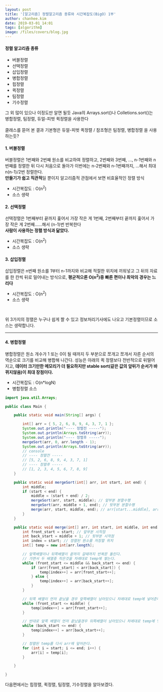 ```yaml
---
layout: post
title: '[알고리즘] 정렬알고리즘 종류와 시간복잡도(BigO) 1부'
author: chanhee.kim
date: 2019-03-01 14:01
tags: [algorithm]
image: /files/covers/blog.jpg
---
```


#### 정렬 알고리즘 종류
* 버블정렬
* 선택정렬
* 삽입정렬
* 병합정렬
* 힙정렬
* 퀵정렬
* 팀정렬
* 기수정렬

그 외 많이 있으나 이정도만 알면 될듯 Java의 Arrays.sort()나 Colletions.sort()는 병합정렬, 팀정렬, 듀얼-피벗 퀵정렬을 사용한다 <br><br>
클래스를 뜯어 본 결과 기본형은 듀얼-피벗 퀵정렬 / 참조형은 팀정렬, 병합정렬 을 사용하는듯?


#### 1. 버블정렬
버블정렬은 1번째와 2번째 원소를 비교하여 정렬하고, 2번째와 3번째, ..., n-1번째와 n번째를 정렬한 뒤 다시 처음으로 돌아가 이번에는 n-2번째와 n-1번째까지, ...해서 최대 n(n-1)/2​번 정렬한다.<br>
<strong>만들기가 쉽고 직관적</strong>일 뿐이지 알고리즘적 관점에서 보면 비효율적인 정렬 방식
* 시간복잡도 : O(n<sup>2</sup>)
* 소스 생략

#### 2. 선택정렬
선택정렬은 1번째부터 끝까지 훑어서 가장 작은 게 1번째, 2번째부터 끝까지 훑어서 가장 작은 게 2번째……해서 (n-1)번 반복한다
<br> <strong>사람이 사용하는 정렬 방식과 닮았다.</strong>
* 시간복잡도 : O(n<sup>2</sup>)
* 소스 생략

#### 3. 삽입정렬
삽입정렬은 n번째 원소를 1부터 n-1까지와 비교해 적절한 위치에 끼워넣고 그 뒤의 자료를 한 칸씩 뒤로 밀어내는 방식으로, <strong>평균적으론 O(n<sup>2</sup>)중 빠른 편이나 최악의 경우는 느리다</strong>
* 시간복잡도 : O(n<sup>2</sup>)
* 소스 생략
<br>

위 3가지의 정렬은 누구나 쉽게 짤 수 있고 정보처리기사에도 나오고 기본정렬이므로 소스는 생략합니다.

---

#### 4. 병합정렬
병합정렬은 원소 개수가 1 또는 0이 될 때까지 두 부분으로 쪼개고 쪼개서 자른 순서의 역순으로 크기를 비교해 병합해 나간다. 성능은 아래의 퀵 정렬보다 전반적으로 뒤떨어지고, <strong>데이터 크기만한 메모리가 더 필요하지만 stable sort(같은 값의 앞뒤가 순서가 바뀌지않음)이 최대 장점이다.</strong>
* 시간복잡도 : O(n*logN)
* 병합정렬 소스
```Java
import java.util.Arrays;

public class Main {

	public static void main(String[] args) {

		int[] arr = { 5, 2, 6, 8, 9, 4, 3, 7, 1 };
		System.out.println("---- 정렬전 -----");
		System.out.println(Arrays.toString(arr));
		System.out.println("---- 정렬후 -----");
		mergeSort(arr, 0, arr.length - 1);
		System.out.println(Arrays.toString(arr));
		// console
		// ---- 정렬전 -----
		// [5, 2, 6, 8, 9, 4, 3, 7, 1]
		// ---- 정렬후 -----
		// [1, 2, 3, 4, 5, 6, 7, 8, 9]
	}

	public static void mergeSort(int[] arr, int start, int end) {
		int middle;
		if (start < end) {
			middle = (start + end) / 2;
			mergeSort(arr, start, middle); // 앞부분 분할수행
			mergeSort(arr, middle + 1, end); // 뒷부분 분할수행
			merge(arr, start, middle, end); // arr[start...middle], arr[middle...end] 앞부분과 뒷부분 배열을 합친다.
		}
	}

	public static void merge(int[] arr, int start, int middle, int end) {
		int front_start = start; // 앞부분 시작점
		int back_start = middle + 1; // 뒷부분 시작점
		int index = start; // 정렬된 원소를 저장할 위치
		int[] temp = new int[arr.length];

		// 앞쪽배열이나 뒤쪽배열이 끝까지 갈때까지 반복문 돌린다.
		// 가면서 두 배열중 작은것을 차례대로 temp에 쌓는다.
		while (front_start <= middle && back_start <= end) {
			if (arr[front_start] < arr[back_start]) {
				temp[index++] = arr[front_start++];
			} else {
				temp[index++] = arr[back_start++];
			}
		}

		// 뒤쪽 배열이 먼저 끝났을 경우 앞쪽배열이 남아있으니 차례대로 temp에 넣어준다.
		while (front_start <= middle) {
			temp[index++] = arr[front_start++];
		}

		// 반대로 앞쪽 배열이 먼저 끝났을경우 뒤쪽배열이 남아있으니 차례대로 temp에 넣어준다.
		while (back_start <= end) {
			temp[index++] = arr[back_start++];
		}

		// 정렬된 temp를 다시 arr에 덮어쓴다.
		for (int i = start; i <= end; i++) {
			arr[i] = temp[i];
		}

	}

}

```

다음편에서는 힙정렬, 퀵정렬, 팀정렬, 기수정렬을 알아보겠다.
